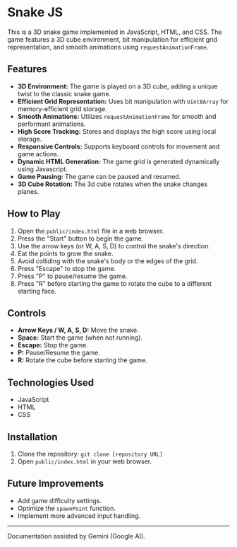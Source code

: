 # Snake JS

This is a 3D snake game implemented in JavaScript, HTML, and CSS. The game features a 3D cube environment, bit manipulation for efficient grid representation, and smooth animations using `requestAnimationFrame`.

## Features

* **3D Environment:** The game is played on a 3D cube, adding a unique twist to the classic snake game.
* **Efficient Grid Representation:** Uses bit manipulation with `Uint8Array` for memory-efficient grid storage.
* **Smooth Animations:** Utilizes `requestAnimationFrame` for smooth and performant animations.
* **High Score Tracking:** Stores and displays the high score using local storage.
* **Responsive Controls:** Supports keyboard controls for movement and game actions.
* **Dynamic HTML Generation:** The game grid is generated dynamically using Javascript.
* **Game Pausing:** The game can be paused and resumed.
* **3D Cube Rotation:** The 3d cube rotates when the snake changes planes.

## How to Play

1.  Open the `public/index.html` file in a web browser.
2.  Press the "Start" button to begin the game.
3.  Use the arrow keys (or W, A, S, D) to control the snake's direction.
4.  Eat the points to grow the snake.
5.  Avoid colliding with the snake's body or the edges of the grid.
6.  Press "Escape" to stop the game.
7.  Press "P" to pause/resume the game.
8.  Press "R" before starting the game to rotate the cube to a different starting face.

## Controls

* **Arrow Keys / W, A, S, D:** Move the snake.
* **Space:** Start the game (when not running).
* **Escape:** Stop the game.
* **P:** Pause/Resume the game.
* **R:** Rotate the cube before starting the game.

## Technologies Used

* JavaScript
* HTML
* CSS

## Installation

1.  Clone the repository: `git clone [repository URL]`
2.  Open `public/index.html` in your web browser.

## Future Improvements

* Add game difficulty settings.
* Optimize the `spawnPoint` function.
* Implement more advanced input handling.

---

Documentation assisted by Gemini (Google AI).
